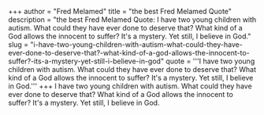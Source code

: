 +++
author = "Fred Melamed"
title = "the best Fred Melamed Quote"
description = "the best Fred Melamed Quote: I have two young children with autism. What could they have ever done to deserve that? What kind of a God allows the innocent to suffer? It's a mystery. Yet still, I believe in God."
slug = "i-have-two-young-children-with-autism-what-could-they-have-ever-done-to-deserve-that?-what-kind-of-a-god-allows-the-innocent-to-suffer?-its-a-mystery-yet-still-i-believe-in-god"
quote = '''I have two young children with autism. What could they have ever done to deserve that? What kind of a God allows the innocent to suffer? It's a mystery. Yet still, I believe in God.'''
+++
I have two young children with autism. What could they have ever done to deserve that? What kind of a God allows the innocent to suffer? It's a mystery. Yet still, I believe in God.
